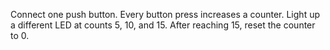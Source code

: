 Connect one push button.
Every button press increases a counter.
Light up a different LED at counts 5, 10, and 15.
After reaching 15, reset the counter to 0.
